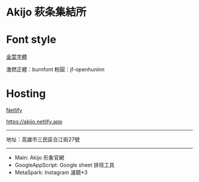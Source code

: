 # Akijo 萩条集結所

# Font style

[金萱字體](https://webfont.justfont.com/fonts)

激燃正體：burnfont
粉圓：jf-openhuninn

# Hosting

[Netlify](https://www.netlify.com/)

https://akijo.netlify.app

---

地址：高雄市三民區合江街27號

---

- Main: Akijo 形象官網
- GoogleAppScript: Google sheet 排班工具
- MetaSpark: Instagram 濾鏡\*3

